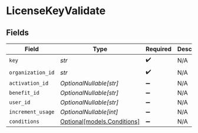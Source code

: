# LicenseKeyValidate


## Fields

| Field                                                  | Type                                                   | Required                                               | Description                                            |
| ------------------------------------------------------ | ------------------------------------------------------ | ------------------------------------------------------ | ------------------------------------------------------ |
| `key`                                                  | *str*                                                  | :heavy_check_mark:                                     | N/A                                                    |
| `organization_id`                                      | *str*                                                  | :heavy_check_mark:                                     | N/A                                                    |
| `activation_id`                                        | *OptionalNullable[str]*                                | :heavy_minus_sign:                                     | N/A                                                    |
| `benefit_id`                                           | *OptionalNullable[str]*                                | :heavy_minus_sign:                                     | N/A                                                    |
| `user_id`                                              | *OptionalNullable[str]*                                | :heavy_minus_sign:                                     | N/A                                                    |
| `increment_usage`                                      | *OptionalNullable[int]*                                | :heavy_minus_sign:                                     | N/A                                                    |
| `conditions`                                           | [Optional[models.Conditions]](../models/conditions.md) | :heavy_minus_sign:                                     | N/A                                                    |